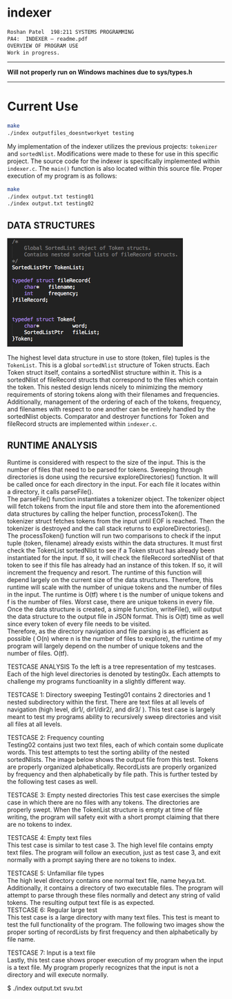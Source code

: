# indexer

	Roshan Patel  198:211 SYSTEMS PROGRAMMING
	PA4:  INDEXER – readme.pdf
	OVERVIEW OF PROGRAM USE
	Work in progress.
	
- - - - 

__Will not properly run on Windows machines due to sys/types.h__

- - - - 


# Current Use

```sh
make 
./index outputfiles_doesntworkyet testing 
```

My  implementation of the indexer utilizes the previous projects: `tokenizer` and `sortedNlist`. Modifications were made to these for use in this specific project. The source code for the indexer is specifically implemented within `indexer.c`. The `main()` function is also located  within this source file. Proper execution of my program is as follows:
 
```sh
make 
./index output.txt testing01  
./index output.txt testing02 
```

## DATA STRUCTURES 

![screenshot](images/structures.png)

The highest level data structure in use to store (token, file) tuples is the `TokenList`. This is a global `sortedNlist` structure of Token structs. Each Token struct itself, contains a sortedNlist structure within it.  This is a sortedNlist of fileRecord structs that correspond to the files which contain the token. This nested design lends nicely to minimizing the memory requirements of storing tokens along with their filenames and frequencies. Additionally, management of the ordering of each of the tokens, frequency, and filenames with  respect to one another can be entirely handled by the sortedNlist objects. Comparator and  destroyer functions for Token and fileRecord structs are implemented within `indexer.c`.    
 

## RUNTIME ANALYSIS 

Runtime is considered with respect to the size of the input.  This is the number of files  that need to be parsed for tokens. 
  Sweeping through directories is done using the recursive exploreDirectories()  function.  It will be called once for each directory in the input.  For each file it locates within a  directory, it calls parseFile().   
  The parseFile() function instantiates a tokenizer object.  The tokenizer object will  fetch tokens from the input file and store them into the aforementioned data structures by  calling the helper function, processToken().  The tokenizer struct fetches tokens from the  input until EOF is reached.  Then the tokenizer is destroyed and the call stack returns to  exploreDirectories().   
  The processToken() function will run two comparisons  to check if the input tuple  (token, filename) already exists within the data structures.  It must first check the TokenList  sortedNlist to see if a Token struct has already been instantiated for the input.  If so, it will  check the fileRecord sortedNlist of that token to see if this file has already had an instance of  this token.  If so, it will increment the frequency and resort.  The runtime of this function will  depend largely on the current size of the data structures.  Therefore, this runtime will scale with  the number of unique tokens and the number of files in the input.  The runtime is O(tf) where  t is the number of unique tokens and f is the number of files.  Worst case, there are unique  tokens in every file. 
  Once the data structure is created, a simple function, writeFile(), will output the data  structure to the output file in JSON format.  This is O(tf) time as well since every token of  every file needs to be visited.  
  Therefore, as the directory navigation and file parsing is as efficient as possible ( O(n)  where n is the number of files to explore), the runtime of my program will largely depend on  the number of unique tokens and the number of files.  O(tf). 
  
TESTCASE ANALYSIS 
  To the left is a tree representation of my testcases.  Each of the  high  level  directories  is  denoted  by  testing0x.    Each  attempts  to  challenge  my  programs  functioanlity  in  a  slightly  different  way.   
 
 
 
TESTCASE 1: Directory sweeping 
   Testing01 contains 2 directories and 1 nested subdirectory  within  the  first.    There  are  text  files  at  all  levels  of  navigation  (high level, dir1/, dir1/dir2/, and dir3/ ).  This test case is largely  meant  to  test  my  programs  ability  to  recursively  sweep  directories and visit all files at all levels.   
 
 
 
TESTCASE 2: Frequency counting  
  Testing02 contains just two text files, each of which contain  some  duplicate  words.    This  test  attempts  to  test  the  sorting  ability of the nested sortedNlists.  The image below shows the 
  output  file  from  this  test.    Tokens  are  properly  organized  alphabetically.    RecordLists  are  properly  organized  by  frequency  and  then  alphabetically  by  file  path.  This is further tested by the  following test cases as well.    
 
  
TESTCASE 3: Empty nested directories 
  This test case exercises the simple case in which there are no files with any tokens.  The  directories are properly swept.  When the TokenList structure is empty at time of file writing,  the program will safety exit with a short prompt claiming that there are no tokens to index. 
 
TESTCASE 4: Empty text files   
  This test case is similar to test case 3.  The high level file contains empty text files.  The  program will follow an execution, just as test case 3, and exit normally with a prompt saying  there are no tokens to index. 
 
TESTCASE 5: Unfamiliar file types  
  The high level directory contains one normal text file, name heyya.txt.  Additionally, it  contains a directory of two executable files.  The program will attempt to parse through these  files normally and detect any string of valid tokens.  The resulting output text file is as expected.    
TESTCASE 6: Regular large test  
  This test case is a large directory with many text files.  This test is meant to test the full  functionality of the program.  The following two images show the proper sorting of recordLists  by first frequency and then alphabetically by file name.   
 
  
   
 
 
 TESTCASE 7: Input is a text file   
  Lastly, this test case shows proper execution of my program when the input is a text file.   My program properly recognizes that the input is not a directory and will execute normally. 
 
  $ ./index output.txt svu.txt 
